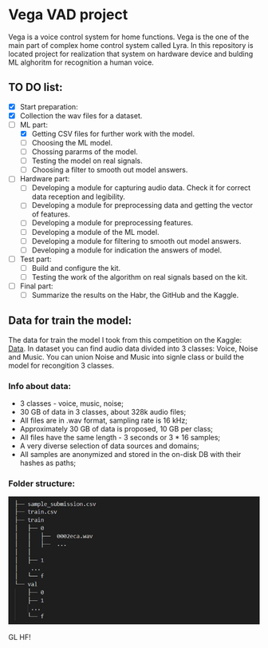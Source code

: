 # Vega VAD project
Vega is a voice control system for home functions. Vega is the one of the main part of complex home control system called Lyra. In this repository is located project for realization that system on hardware device and bulding ML alghoritm for recognition a human voice.

## TO DO list:
- [x]  Start preparation:
  - [x] Collection the wav files for a dataset.
- [ ] ML part:
  - [x] Getting CSV files for further work with the model.
  - [ ] Choosing the ML model.
  - [ ] Chossing pararms of the model.
  - [ ] Testing the model on real signals.
  - [ ] Choosing a filter to smooth out model answers.
- [ ] Hardware part:
  - [ ] Developing a module for capturing audio data. Check it for correct data reception and legibility.
  - [ ] Developing a module for preprocessing data and getting the vector of features.
  - [ ] Developing a module for preprocessing features.
  - [ ] Developing a module of the ML model.
  - [ ] Developing a module for filtering to smooth out model answers.
  - [ ] Developing a module for indication the answers of model.
- [ ] Test part:
  - [ ] Build and configure the kit.
  - [ ] Testing the work of the algorithm on real signals based on the kit.
- [ ] Final part:
  - [ ] Summarize the results on the Habr, the GitHub and the Kaggle.

## Data for train the model:
The data for train the model I took from this competition on the Kaggle: [Data](https://www.kaggle.com/c/silero-audio-classifier/overview "Kaggle competition").
In dataset you can find audio data divided into 3 classes: Voice, Noise and Music. You can union Noise and Music into signle class or build the model for recongition 3 classes.
### Info about data:
* 3 classes - voice, music, noise;
* 30 GB of data in 3 classes, about 328k audio files;
* All files are in .wav format, sampling rate is 16 kHz;
* Approximately 30 GB of data is proposed, 10 GB per class;
* All files have the same length - 3 seconds or 3 * 16 samples;
* A very diverse selection of data sources and domains;
* All samples are anonymized and stored in the on-disk DB with their hashes as paths;

### Folder structure:
![dataset struct](https://github.com/AlexKly/VegaVAD/blob/master/Docs/Dataset_folder_structure.jpg)


GL HF!
